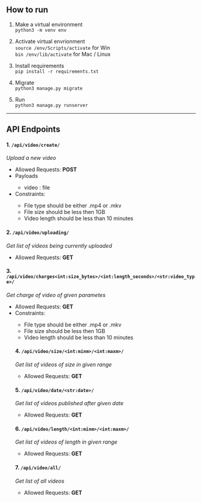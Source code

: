 ## How to run

1. Make a virtual environment <br>
`python3 -m venv env`


2. Activate virtual envrionment <br>
`source /env/Scripts/activate` for Win <br>
`bin /env/lib/activate` for Mac / Linux


3. Install requirements <br>
`pip install -r requirements.txt`

4. Migrate <br>
`python3 manage.py migrate`

5. Run <br>
`python3 manage.py runserver`


<hr>

## API Endpoints

#### 1.  `/api/video/create/`
*Upload a new video*
<ul>
    <li> Allowed Requests: <strong>POST</strong> </li>
    <li> Payloads</li>
        <ul>
            <li> video : file</li>
        </ul>
    <li> Constraints: </li>
        <ul>
            <li> File type should be either .mp4 or .mkv</li>
            <li> File size should be less then 1GB </li>
            <li> Video length should be less than 10 minutes </li>
        </ul>

</ul>


#### 2.  `/api/video/uploading/`
*Get list of videos being currently uploaded*
<ul>
    <li> Allowed Requests: <strong>GET</strong> </li>

</ul>


#### 3.  `/api/video/charges<int:size_bytes>/<int:length_seconds>/<str:video_type>/`
*Get charge of video of given parametes*
<ul>
    <li> Allowed Requests: <strong>GET</strong> </li>
        <li> Constraints: </li>
        <ul>
            <li> File type should be either .mp4 or .mkv</li>
            <li> File size should be less then 1GB </li>
            <li> Video length should be less than 10 minutes </li>
</ul>

#### 4.  `/api/video/size/<int:minm>/<int:maxm>/`
*Get list of videos of size in given range*
<ul>
    <li> Allowed Requests: <strong>GET</strong> </li>

</ul>

#### 5.  `/api/video/date/<str:date>/`
*Get list of videos published after given date*
<ul>
    <li> Allowed Requests: <strong>GET</strong> </li>

</ul>

#### 6.  `/api/video/length/<int:minm>/<int:maxm>/`
*Get list of videos of length in given range*
<ul>
    <li> Allowed Requests: <strong>GET</strong> </li>

</ul>

#### 7.  `/api/video/all/`
*Get list of all videos*
<ul>
    <li> Allowed Requests: <strong>GET</strong> </li>
</ul>